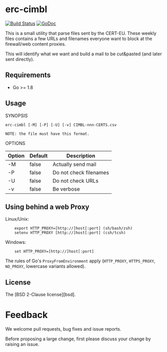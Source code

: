 erc-cimbl
============

[![Build Status](https://travis-ci.org/keltia/erc-cimbl.svg?branch=master)](https://travis-ci.org/keltia/erc-cimbl)
[![GoDoc](http://godoc.org/github.com/keltia/erc-cimbl?status.svg)](http://godoc.org/github.com/keltia/erc-cimbl)

This is a small utility that parse files sent by the CERT-EU.  These weekly files contains a few URLs and filenames everyone want to block at the firewall/web content proxies.

This will identify what we want and build a mail to be cut&pasted (and later sent directly).

## Requirements

* Go >= 1.8

## Usage

SYNOPSIS
```
erc-cimbl [-M] [-P] [-U] [-v] CIMBL-nnn-CERTS.csv

NOTE: the file must have this format.
```

OPTIONS

| Option  | Default | Description|
| ------- |---------|------------|
| -M      | false   | Actually send mail |
| -P      | false   | Do not check filenames |
| -U      | false   | Do not check URLs |
| -v      | false   | Be verbose |

## Using behind a web Proxy

Linux/Unix:
```
    export HTTP_PROXY=[http://]host[:port] (sh/bash/zsh)
    setenv HTTP_PROXY [http://]host[:port] (csh/tcsh)
```

Windows:
```
    set HTTP_PROXY=[http://]host[:port]
```

The rules of Go's `ProxyFromEnvironment` apply (`HTTP_PROXY`, `HTTPS_PROXY`, `NO_PROXY`, lowercase variants allowed).

## License

The [BSD 2-Clause license][bsd].

# Feedback

We welcome pull requests, bug fixes and issue reports.

Before proposing a large change, first please discuss your change by raising an issue.

